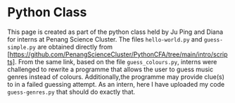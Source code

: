 # Python Class

This page is created as part of the python class held by Ju Ping and Diana for interns at Penang Science Cluster. The files `hello-world.py` and `guess-simple.py` are obtained directly from [https://github.com/PenangScienceCluster/PythonCFA/tree/main/intro/scripts]. From the same link, based on the file `guess_colours.py`, interns were challenged to rewrite a programme that allows the user to guess music genres instead of colours. Additionally,the programme may provide clue(s) to in a failed guessing attempt. As an intern, here I have uploaded my code `guess-genres.py` that should do exactly that.

